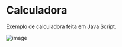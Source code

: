# Calculadora
Exemplo de calculadora feita em Java Script.

![image](https://user-images.githubusercontent.com/72041841/182202744-00214eb6-1656-4870-9e92-5e66597980bb.png)

